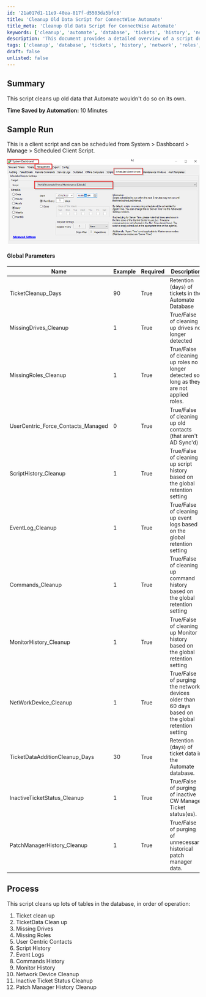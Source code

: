 ```yaml
---
id: '21a017d1-11e9-40ea-817f-d5503da5bfc8'
title: 'Cleanup Old Data Script for ConnectWise Automate'
title_meta: 'Cleanup Old Data Script for ConnectWise Automate'
keywords: ['cleanup', 'automate', 'database', 'tickets', 'history', 'network', 'roles', 'contacts', 'events', 'patch']
description: 'This document provides a detailed overview of a script designed to clean up old data in ConnectWise Automate, including ticket history, network devices, and more. It outlines the global parameters, process flow, and expected time savings from automation.'
tags: ['cleanup', 'database', 'tickets', 'history', 'network', 'roles', 'contacts', 'events', 'patch']
draft: false
unlisted: false
---
```

## Summary

This script cleans up old data that Automate wouldn't do so on its own.  

**Time Saved by Automation:** 10 Minutes

## Sample Run

This is a client script and can be scheduled from System > Dashboard > Manage > Scheduled Client Script.

![Sample Run](../../../static/img/Proval-Maintenance/image_1.png)

#### Global Parameters

| Name                                   | Example | Required | Description                                                                                     |
|----------------------------------------|---------|----------|-------------------------------------------------------------------------------------------------|
| TicketCleanup_Days                     | 90      | True     | Retention (days) of tickets in the Automate Database                                           |
| MissingDrives_Cleanup                  | 1       | True     | True/False of cleaning up drives no longer detected                                            |
| MissingRoles_Cleanup                   | 1       | True     | True/False of cleaning up roles no longer detected so long as they are not applied roles.     |
| UserCentric_Force_Contacts_Managed     | 0       | True     | True/False of cleaning up old contacts (that aren't AD Sync'd)                                 |
| ScriptHistory_Cleanup                   | 1       | True     | True/False of cleaning up script history based on the global retention setting                 |
| EventLog_Cleanup                       | 1       | True     | True/False of cleaning up event logs based on the global retention setting                     |
| Commands_Cleanup                       | 1       | True     | True/False of cleaning up command history based on the global retention setting                |
| MonitorHistory_Cleanup                 | 1       | True     | True/False of cleaning up Monitor history based on the global retention setting                |
| NetWorkDevice_Cleanup                  | 1       | True     | True/False of purging the network devices older than 60 days based on the global retention setting |
| TicketDataAdditionCleanup_Days         | 30      | True     | Retention (days) of ticket data in the Automate database.                                      |
| InactiveTicketStatus_Cleanup           | 1       | True     | True/False of purging of inactive CW Manage Ticket status(es).                                 |
| PatchManagerHistory_Cleanup            | 1       | True     | True/False of purging of unnecessary historical patch manager data.                             |

## Process

This script cleans up lots of tables in the database, in order of operation:

1. Ticket clean up
2. TicketData Clean up
3. Missing Drives
4. Missing Roles
5. User Centric Contacts
6. Script History
7. Event Logs
8. Commands History
9. Monitor History
10. Network Device Cleanup
11. Inactive Ticket Status Cleanup
12. Patch Manager History Cleanup






